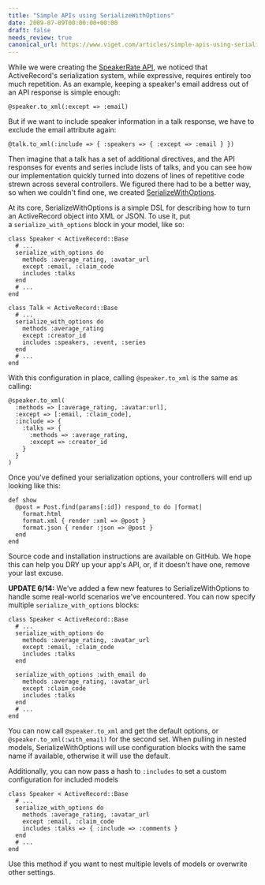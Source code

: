 ```yaml
---
title: "Simple APIs using SerializeWithOptions"
date: 2009-07-09T00:00:00+00:00
draft: false
needs_review: true
canonical_url: https://www.viget.com/articles/simple-apis-using-serializewithoptions/
---
```


While we were creating the [SpeakerRate
API](http://speakerrate.com/api), we noticed that ActiveRecord's
serialization system, while expressive, requires entirely too much
repetition. As an example, keeping a speaker's email address out of an
API response is simple enough:

``` {.code-block .line-numbers}
@speaker.to_xml(:except => :email)
```

But if we want to include speaker information in a talk response, we
have to exclude the email attribute again:

``` {.code-block .line-numbers}
@talk.to_xml(:include => { :speakers => { :except => :email } })
```

Then imagine that a talk has a set of additional directives, and the API
responses for events and series include lists of talks, and you can see
how our implementation quickly turned into dozens of lines of repetitive
code strewn across several controllers. We figured there had to be a
better way, so when we couldn\'t find one, we
created [SerializeWithOptions](https://github.com/vigetlabs/serialize_with_options). 

At its core, SerializeWithOptions is a simple DSL for describing how to
turn an ActiveRecord object into XML or JSON. To use it, put
a `serialize_with_options` block in your model, like so:

``` {.code-block .line-numbers}
class Speaker < ActiveRecord::Base 
  # ... 
  serialize_with_options do 
    methods :average_rating, :avatar_url 
    except :email, :claim_code 
    includes :talks 
  end 
  # ... 
end 

class Talk < ActiveRecord::Base 
  # ... 
  serialize_with_options do 
    methods :average_rating 
    except :creator_id 
    includes :speakers, :event, :series 
  end 
  # ... 
end
```

With this configuration in place, calling `@speaker.to_xml` is the same
as calling:

``` {.code-block .line-numbers}
@speaker.to_xml(
  :methods => [:average_rating, :avatar:url], 
  :except => [:email, :claim_code], 
  :include => { 
    :talks => { 
      :methods => :average_rating, 
      :except => :creator_id 
    } 
  } 
)
```

Once you've defined your serialization options, your controllers will
end up looking like this:

``` {.code-block .line-numbers}
def show 
  @post = Post.find(params[:id]) respond_to do |format| 
    format.html 
    format.xml { render :xml => @post } 
    format.json { render :json => @post } 
  end 
end
```

Source code and installation instructions are available on GitHub. We
hope this can help you DRY up your app's API, or, if it doesn't have
one, remove your last excuse.

**UPDATE 6/14:** We've added a few new features to SerializeWithOptions
to handle some real-world scenarios we've encountered. You can now
specify multiple `serialize_with_options` blocks:

``` {.code-block .line-numbers}
class Speaker < ActiveRecord::Base 
  # ... 
  serialize_with_options do 
    methods :average_rating, :avatar_url 
    except :email, :claim_code 
    includes :talks 
  end 
  
  serialize_with_options :with_email do 
    methods :average_rating, :avatar_url 
    except :claim_code 
    includes :talks 
  end 
  # ... 
end
```

You can now call `@speaker.to_xml` and get the default options, or
`@speaker.to_xml(:with_email)` for the second set. When pulling in
nested models, SerializeWithOptions will use configuration blocks with
the same name if available, otherwise it will use the default.

Additionally, you can now pass a hash to `:includes` to set a custom
configuration for included models

``` {.code-block .line-numbers}
class Speaker < ActiveRecord::Base 
  # ... 
  serialize_with_options do 
    methods :average_rating, :avatar_url 
    except :email, :claim_code 
    includes :talks => { :include => :comments } 
  end 
  # ... 
end
```

Use this method if you want to nest multiple levels of models or
overwrite other settings.
